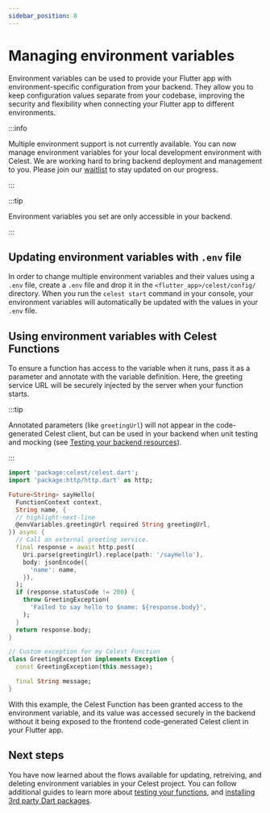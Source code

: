 ```yaml
---
sidebar_position: 8
---
```


# Managing environment variables

Environment variables can be used to provide your Flutter app with environment-specific configuration from your backend. They allow you to keep configuration values separate from your codebase, improving the security and flexibility when connecting your Flutter app to different environments.

:::info

Multiple environment support is not currently available. You can now manage environment variables for your local development environment with Celest. We are working hard to bring backend deployment and management to you. Please join our [waitlist](/) to stay updated on our progress.

:::

:::tip

Environment variables you set are only accessible in your backend.

:::

## Updating environment variables with `.env` file

In order to change multiple environment variables and their values using a `.env` file, create a `.env` file and drop it in the `<flutter_app>/celest/config/` directory. When you run the `celest start` command in your console, your environment variables will automatically be updated with the values in your `.env` file.

## Using environment variables with Celest Functions

To ensure a function has access to the variable when it runs, pass it as a parameter and annotate with the variable definition. Here, the greeting service URL will be securely injected by the server when your function starts.


:::tip 

Annotated parameters (like `greetingUrl`) will not appear in the code-generated Celest client, but can be used in your backend when unit testing and mocking (see [Testing your backend resources](/docs//functions/testing.md)).

:::

```dart
import 'package:celest/celest.dart';
import 'package:http/http.dart' as http;

Future<String> sayHello(
  FunctionContext context, 
  String name, {
  // highlight-next-line
  @envVariables.greetingUrl required String greetingUrl,
}) async {
  // Call an external greeting service.
  final response = await http.post(
    Uri.parse(greetingUrl).replace(path: '/sayHello'),
    body: jsonEncode({
      'name': name,
    }),
  );
  if (response.statusCode != 200) {
    throw GreetingException(
      'Failed to say hello to $name: ${response.body}',
    );
  }
  return response.body;
}

// Custom exception for my Celest Function
class GreetingException implements Exception {
  const GreetingException(this.message);

  final String message;
}
```

With this example, the Celest Function has been granted access to the environment variable, and its value was accessed securely in the backend without it being exposed to the frontend code-generated Celest client in your Flutter app.

## Next steps

You have now learned about the flows available for updating, retreiving, and deleting environment variables in your Celest project. You can follow additional guides to learn more about [testing your functions](/docs/functions/testing.md), and [installing 3rd party Dart packages](/docs/functions/packages.md).
